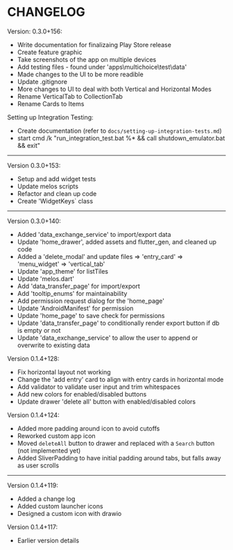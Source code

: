 # CHANGELOG

Version: 0.3.0+156:
- Write documentation for finalizaing Play Store release
- Create feature graphic
- Take screenshots of the app on multiple devices
- Add testing files - found under 'apps\multichoice\test\data'
- Made changes to the UI to be more readible
- Update .gitignore
- More changes to UI to deal with both Vertical and Horizontal Modes
- Rename VerticalTab to CollectionTab
- Rename Cards to Items

Setting up Integration Testing:
- Create documentation (refer to `docs/setting-up-integration-tests.md`)
- start cmd /k "run_integration_test.bat %* && call shutdown_emulator.bat && exit"

---
Version 0.3.0+153:
- Setup and add widget tests
- Update melos scripts
- Refactor and clean up code
- Create 'WidgetKeys` class

---
Version 0.3.0+140:
- Added 'data_exchange_service' to import/export data
- Update 'home_drawer', added assets and flutter_gen, and cleaned up code
- Added a 'delete_modal' and update files
    => 'entry_card'
    => 'menu_widget'
    => 'vertical_tab'
- Update 'app_theme' for listTiles
- Update 'melos.dart'
- Add 'data_transfer_page' for import/export
- Add 'tooltip_enums' for maintainability
- Add permission request dialog for the 'home_page'
- Update 'AndroidManifest' for permission
- Update 'home_page' to save check for permissions
- Update 'data_transfer_page' to conditionally render export button if db is empty or not
- Update 'data_exchange_service' to allow the user to append or overwrite to existing data

Version 0.1.4+128:
- Fix horizontal layout not working
- Change the 'add entry' card to align with entry cards in horizontal mode
- Add validator to validate user input and trim whitespaces
- Add new colors for enabled/disabled buttons
- Update drawer 'delete all' button with enabled/disabled colors

Version 0.1.4+124:
- Added more padding around icon to avoid cutoffs
- Reworked custom app icon
- Moved `deleteAll` button to drawer and replaced with a `Search` button (not implemented yet)
- Added SliverPadding to have initial padding around tabs, but falls away as user scrolls

---
Version 0.1.4+119:
- Added a change log
- Added custom launcher icons
- Designed a custom icon with drawio

Version 0.1.4+117:
- Earlier version details
